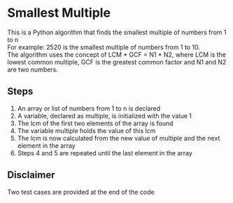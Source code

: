 # Smallest Multiple
This is a Python algorithm that finds the smallest multiple of numbers from 1 to n<br/>
For example: $2520$ is the smallest multiple of numbers from 1 to 10.<br/>
The algorithm uses the concept of LCM * GCF = N1 * N2, where LCM is the lowest common multiple, GCF is the greatest common factor and N1 and N2 are two numbers. 

## Steps
1. An array or list of numbers from 1 to n is declared
2. A variable, declared as multiple, is initialized with the value 1
3. The lcm of the first two elements of the array is found
4. The variable multiple holds the value of this lcm
5. The lcm is now calculated from the new value of multiple and the next element in the array
6. Steps 4 and 5 are repeated until the last element in the array

## Disclaimer
Two test cases are provided at the end of the code